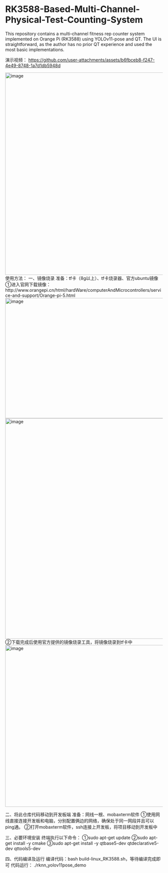 # RK3588-Based-Multi-Channel-Physical-Test-Counting-System
This repository contains a multi-channel fitness rep counter system implemented on Orange Pi (RK3588) using YOLOv11-pose and QT. The UI is straightforward, as the author has no prior QT experience and used the most basic implementations.



演示视频：
https://github.com/user-attachments/assets/b6fbceb8-f247-4e49-8748-1a7d1db5948d



<img width="865" height="648" alt="image" src="https://github.com/user-attachments/assets/c017c6ed-d0a3-4261-be20-15042f781b07" />
使用方法：
一、镜像烧录
准备：tf卡（8g以上）、tf卡烧录器、官方ubuntu镜像
  ①进入官网下载镜像：http://www.orangepi.cn/html/hardWare/computerAndMicrocontrollers/service-and-support/Orange-pi-5.html
  <img width="511" height="385" alt="image" src="https://github.com/user-attachments/assets/46854c88-c350-471a-818f-7f86f33fa189" />
  <img width="614" height="706" alt="image" src="https://github.com/user-attachments/assets/431867da-eacc-4897-8d88-b921123e2728" />
  ②下载完成后使用官方提供的镜像烧录工具，将镜像烧录到tf卡中
  <img width="865" height="518" alt="image" src="https://github.com/user-attachments/assets/a6c06a5b-fded-489d-a10b-a0afcbddd2d9" />

二、将此仓库代码移动到开发板端
准备：网线一根、mobaxterm软件
    ①使用网线直接连接开发板和电脑，分别配置俩边的网络，确保处于同一网段并且可以ping通。
    ②打开mobaxterm软件，ssh连接上开发板，将项目移动到开发板中

三、必要环境安装
终端执行以下命令：
①sudo apt-get update
②sudo apt-get install -y cmake
③sudo apt-get install -y qtbase5-dev qtdeclarative5-dev qttools5-dev

四、代码编译及运行
  编译代码：bash build-linux_RK3588.sh，等待编译完成即可
  代码运行： ./rknn_yolov11pose_demo

